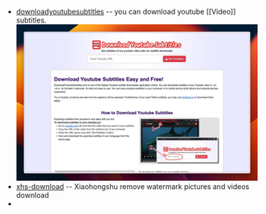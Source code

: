 - [downloadyoutubesubtitles](https://www.downloadyoutubesubtitles.com/) -- you can download youtube [[Video]] subtitles.
  ![image.png](../assets/image_1719068378693_0.png)
- [xhs-download](https://www.xhs-download.online/) -- Xiaohongshu remove watermark pictures and videos download
-